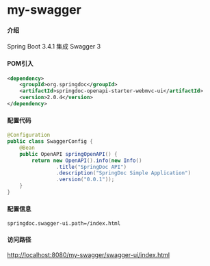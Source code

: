 # my-swagger

#### 介绍
Spring Boot 3.4.1 集成 Swagger 3


#### POM引入
```Xml
<dependency>  
    <groupId>org.springdoc</groupId>  
    <artifactId>springdoc-openapi-starter-webmvc-ui</artifactId>  
    <version>2.0.4</version>  
</dependency>
```


#### 配置代码
```Java
@Configuration
public class SwaggerConfig {
    @Bean
    public OpenAPI springOpenAPI() {
        return new OpenAPI().info(new Info()
                .title("SpringDoc API")
                .description("SpringDoc Simple Application")
                .version("0.0.1"));
    }
}
```

#### 配置信息
```properties
springdoc.swagger-ui.path=/index.html
```

#### 访问路径
[http://localhost:8080/my-swagger/swagger-ui/index.html](http://localhost:8080/my-swagger/swagger-ui/index.html)

